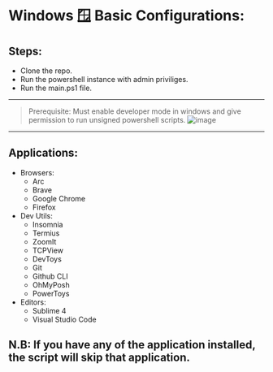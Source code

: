 # Windows 🪟 Basic Configurations:

## Steps:
- Clone the repo.
- Run the powershell instance with admin priviliges.
- Run the main.ps1 file.

--- 
>Prerequisite:
Must enable developer mode in windows and give permission to run unsigned powershell scripts.
![image](https://github.com/user-attachments/assets/f74f7c5e-65a1-421b-ad83-393970028fb5)

---

## Applications:
- Browsers:
    - Arc
    - Brave
    - Google Chrome
    - Firefox
- Dev Utils:
    - Insomnia
    - Termius
    - ZoomIt
    - TCPView
    - DevToys
    - Git
    - Github CLI
    - OhMyPosh
    - PowerToys
- Editors:
    - Sublime 4
    - Visual Studio Code



## N.B: If you have any of the application installed, the script will skip that application.